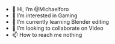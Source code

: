 - 👋 Hi, I’m @Michaelforo
- 👀 I’m interested in Gaming
- 🌱 I’m currently learning Blender editing
- 💞️ I’m looking to collaborate on Video
- 📫 How to reach me nothing

<!---
Michaelforo/Michaelforo is a ✨ special ✨ repository because its `README.md` (this file) appears on your GitHub profile.
You can click the Preview link to take a look at your changes.
--->
